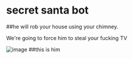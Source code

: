 # secret santa bot
##he will rob your house using your chimney. </p>
We're going to force him to steal your fucking TV </p>
![image](https://user-images.githubusercontent.com/63282174/193473648-f1ed624b-de47-4908-bf3b-924f4097ba15.png)
##this is him
